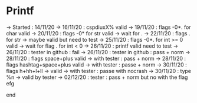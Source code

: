 # Printf

-> Started : 14/11/20
-> 16/11/20 : cspdiuxX% valid
-> 19/11/20 : flags -0*. for char valid
-> 20/11/20 : flags -0*  for str valid -> wait for .
-> 22/11/20 : flags . for str -> maybe valid but need to test
-> 25/11/20 : flags -0*. for int >= 0 valid -> wait for flag . for int < 0
-> 26/11/20 : printf valid need to test
-> 26/11/20 : tester in github : fail
-> 26/11/20 : tester in github : pass + norm
-> 28/11/20 : flags space+plus valid -> with tester : pass + norm
-> 28/11/20 : flags hashtag+space+plus valid -> with tester : passe + norm
-> 30/11/20 : flags h+hh+l+ll -> valid -> with tester : passe with nocrash
-> 30/11/20 : type %n -> valid by tester
-> 02/12/20 : tester : pass + norm but no with the flag efg

end
